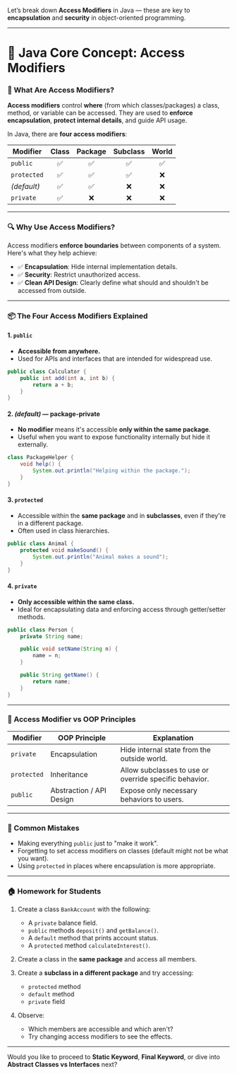 Let’s break down **Access Modifiers** in Java — these are key to **encapsulation** and **security** in object-oriented programming.

---

# 🔐 Java Core Concept: Access Modifiers

### 🧠 What Are Access Modifiers?

**Access modifiers** control **where** (from which classes/packages) a class, method, or variable can be accessed. They are used to **enforce encapsulation**, **protect internal details**, and guide API usage.

In Java, there are **four access modifiers**:

| Modifier     | Class | Package | Subclass | World |
|--------------|:-----:|:-------:|:--------:|:-----:|
| `public`     | ✅    | ✅      | ✅       | ✅    |
| `protected`  | ✅    | ✅      | ✅       | ❌    |
| *(default)*  | ✅    | ✅      | ❌       | ❌    |
| `private`    | ✅    | ❌      | ❌       | ❌    |

---

### 🔍 Why Use Access Modifiers?

Access modifiers **enforce boundaries** between components of a system. Here's what they help achieve:

- ✅ **Encapsulation**: Hide internal implementation details.
- ✅ **Security**: Restrict unauthorized access.
- ✅ **Clean API Design**: Clearly define what should and shouldn't be accessed from outside.

---

### 📦 The Four Access Modifiers Explained

#### 1. `public`
- **Accessible from anywhere.**
- Used for APIs and interfaces that are intended for widespread use.

```java
public class Calculator {
    public int add(int a, int b) {
        return a + b;
    }
}
```

#### 2. *(default)* — package-private
- **No modifier** means it's accessible **only within the same package**.
- Useful when you want to expose functionality internally but hide it externally.

```java
class PackageHelper {
    void help() {
        System.out.println("Helping within the package.");
    }
}
```

#### 3. `protected`
- Accessible within the **same package** and in **subclasses**, even if they're in a different package.
- Often used in class hierarchies.

```java
public class Animal {
    protected void makeSound() {
        System.out.println("Animal makes a sound");
    }
}
```

#### 4. `private`
- **Only accessible within the same class.**
- Ideal for encapsulating data and enforcing access through getter/setter methods.

```java
public class Person {
    private String name;

    public void setName(String n) {
        name = n;
    }

    public String getName() {
        return name;
    }
}
```

---

### 🧠 Access Modifier vs OOP Principles

| Modifier | OOP Principle | Explanation |
|----------|----------------|-------------|
| `private` | Encapsulation | Hide internal state from the outside world. |
| `protected` | Inheritance | Allow subclasses to use or override specific behavior. |
| `public` | Abstraction / API Design | Expose only necessary behaviors to users. |

---

### 🚫 Common Mistakes

- Making everything `public` just to "make it work".
- Forgetting to set access modifiers on classes (default might not be what you want).
- Using `protected` in places where encapsulation is more appropriate.

---

### 🏠 Homework for Students

1. Create a class `BankAccount` with the following:
   - A `private` balance field.
   - `public` methods `deposit()` and `getBalance()`.
   - A `default` method that prints account status.
   - A `protected` method `calculateInterest()`.

2. Create a class in the **same package** and access all members.

3. Create a **subclass in a different package** and try accessing:
   - `protected` method
   - `default` method
   - `private` field

4. Observe:
   - Which members are accessible and which aren't?
   - Try changing access modifiers to see the effects.

---

Would you like to proceed to **Static Keyword**, **Final Keyword**, or dive into **Abstract Classes vs Interfaces** next?
